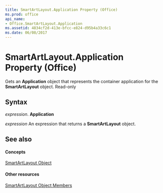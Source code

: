 ```yaml
---
title: SmartArtLayout.Application Property (Office)
ms.prod: office
api_name:
- Office.SmartArtLayout.Application
ms.assetid: 4834cf2d-413e-bfcc-e824-d95b4a33c6c1
ms.date: 06/08/2017
---
```



# SmartArtLayout.Application Property (Office)

Gets an  **Application** object that represents the container application for the **SmartArtLayout** object. Read-only


## Syntax

 _expression_. **Application**

 _expression_ An expression that returns a **SmartArtLayout** object.


## See also


#### Concepts


[SmartArtLayout Object](smartartlayout-object-office.md)
#### Other resources


[SmartArtLayout Object Members](smartartlayout-members-office.md)


